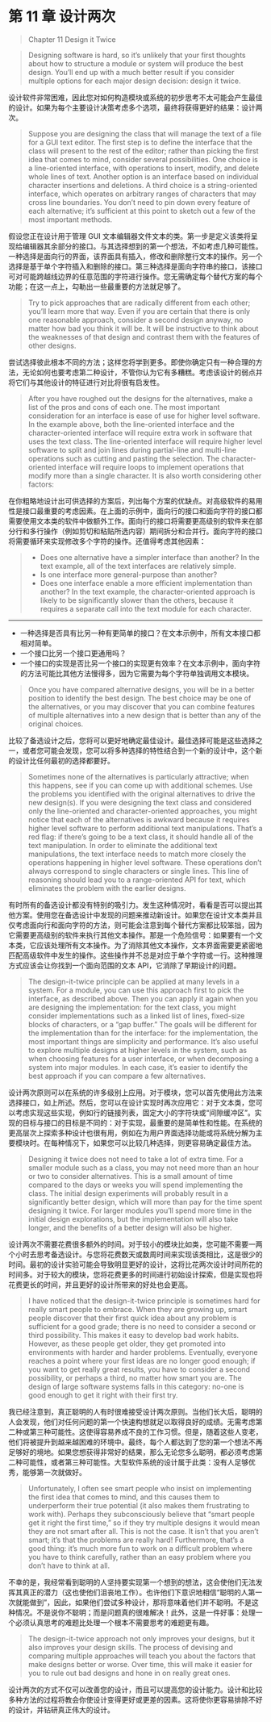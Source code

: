 # 第 11 章 设计两次

> Chapter 11 Design it Twice

> Designing software is hard, so it’s unlikely that your first thoughts about how to structure a module or system will produce the best design. You’ll end up with a much better result if you consider multiple options for each major design decision: design it twice.

设计软件非常困难，因此您对如何构造模块或系统的初步思考不太可能会产生最佳的设计。如果为每个主要设计决策考虑多个选项，最终将获得更好的结果：设计两次。

> Suppose you are designing the class that will manage the text of a file for a GUI text editor. The first step is to define the interface that the class will present to the rest of the editor; rather than picking the first idea that comes to mind, consider several possibilities. One choice is a line-oriented interface, with operations to insert, modify, and delete whole lines of text. Another option is an interface based on individual character insertions and deletions. A third choice is a string-oriented interface, which operates on arbitrary ranges of characters that may cross line boundaries. You don’t need to pin down every feature of each alternative; it’s sufficient at this point to sketch out a few of the most important methods.

假设您正在设计用于管理 GUI 文本编辑器文件文本的类。第一步是定义该类将呈现给编辑器其余部分的接口。与其选择想到的第一个想法，不如考虑几种可能性。一种选择是面向行的界面，该界面具有插入，修改和删除整行文本的操作。另一个选择是基于单个字符插入和删除的接口。第三种选择是面向字符串的接口，该接口可对可能跨越线边界的任意范围的字符进行操作。您无需确定每个替代方案的每个功能；在这一点上，勾勒出一些最重要的方法就足够了。

> Try to pick approaches that are radically different from each other; you’ll learn more that way. Even if you are certain that there is only one reasonable approach, consider a second design anyway, no matter how bad you think it will be. It will be instructive to think about the weaknesses of that design and contrast them with the features of other designs.

尝试选择彼此根本不同的方法；这样您将学到更多。即使你确定只有一种合理的方法，无论如何也要考虑第二种设计，不管你认为它有多糟糕。考虑该设计的弱点并将它们与其他设计的特征进行对比将很有启发性。

> After you have roughed out the designs for the alternatives, make a list of the pros and cons of each one. The most important consideration for an interface is ease of use for higher level software. In the example above, both the line-oriented interface and the character-oriented interface will require extra work in software that uses the text class. The line-oriented interface will require higher level software to split and join lines during partial-line and multi-line operations such as cutting and pasting the selection. The character-oriented interface will require loops to implement operations that modify more than a single character. It is also worth considering other factors:

在你粗略地设计出可供选择的方案后，列出每个方案的优缺点。对高级软件的易用性是接口最重要的考虑因素。在上面的示例中，面向行的接口和面向字符的接口都需要使用文本类的软件中做额外工作。面向行的接口将需要更高级别的软件来在部分行和多行操作（例如剪切和粘贴所选内容）期间拆分和合并行。面向字符的接口将需要循环来实现修改多个字符的操作。还值得考虑其他因素：

> - Does one alternative have a simpler interface than another? In the text example, all of the text interfaces are relatively simple.
> - Is one interface more general-purpose than another?
> - Does one interface enable a more efficient implementation than another? In the text example, the character-oriented approach is likely to be significantly slower than the others, because it requires a separate call into the text module for each character.

---

- 一种选择是否具有比另一种有更简单的接口？在文本示例中，所有文本接口都相对简单。
- 一个接口比另一个接口更通用吗？
- 一个接口的实现是否比另一个接口的实现更有效率？在文本示例中，面向字符的方法可能比其他方法慢得多，因为它需要为每个字符单独调用文本模块。

> Once you have compared alternative designs, you will be in a better position to identify the best design. The best choice may be one of the alternatives, or you may discover that you can combine features of multiple alternatives into a new design that is better than any of the original choices.

比较了备选设计之后，您将可以更好地确定最佳设计。最佳选择可能是这些选择之一，或者您可能会发现，您可以将多种选择的特性结合到一个新的设计中，这个新的设计比任何最初的选择都要好。

> Sometimes none of the alternatives is particularly attractive; when this happens, see if you can come up with additional schemes. Use the problems you identified with the original alternatives to drive the new design(s). If you were designing the text class and considered only the line-oriented and character-oriented approaches, you might notice that each of the alternatives is awkward because it requires higher level software to perform additional text manipulations. That’s a red flag: if there’s going to be a text class, it should handle all of the text manipulation. In order to eliminate the additional text manipulations, the text interface needs to match more closely the operations happening in higher level software. These operations don’t always correspond to single characters or single lines. This line of reasoning should lead you to a range-oriented API for text, which eliminates the problem with the earlier designs.

有时所有的备选设计都没有特别的吸引力。发生这种情况时，看看是否可以提出其他方案。使用您在备选设计中发现的问题来推动新设计。如果您在设计文本类并且仅考虑面向行和面向字符的方法，则可能会注意到每个替代方案都比较笨拙，因为它需要更高级别的软件来执行其他文本操作。那是一个危险信号：如果要有一个文本类，它应该处理所有文本操作。为了消除其他文本操作，文本界面需要更紧密地匹配高级软件中发生的操作。这些操作并不总是对应于单个字符或一行。这种推理方式应该会让你找到一个面向范围的文本 API，它消除了早期设计的问题。

> The design-it-twice principle can be applied at many levels in a system. For a module, you can use this approach first to pick the interface, as described above. Then you can apply it again when you are designing the implementation: for the text class, you might consider implementations such as a linked list of lines, fixed-size blocks of characters, or a “gap buffer.” The goals will be different for the implementation than for the interface: for the implementation, the most important things are simplicity and performance. It’s also useful to explore multiple designs at higher levels in the system, such as when choosing features for a user interface, or when decomposing a system into major modules. In each case, it’s easier to identify the best approach if you can compare a few alternatives.

设计两次原则可以在系统的许多级别上应用。对于模块，您可以首先使用此方法来选择接口，如上所述。然后，您可以在设计实现时再次应用它：对于文本类，您可以考虑实现这些实现，例如行的链接列表，固定大小的字符块或“间隙缓冲区”。实现的目标与接口的目标是不同的：对于实现，最重要的是简单性和性能。在系统的更高层次上探索多种设计也很有用，例如在为用户界面选择功能或将系统分解为主要模块时。在每种情况下，如果您可以比较几种选择，则更容易确定最佳方法。

> Designing it twice does not need to take a lot of extra time. For a smaller module such as a class, you may not need more than an hour or two to consider alternatives. This is a small amount of time compared to the days or weeks you will spend implementing the class. The initial design experiments will probably result in a significantly better design, which will more than pay for the time spent designing it twice. For larger modules you’ll spend more time in the initial design explorations, but the implementation will also take longer, and the benefits of a better design will also be higher.

设计两次不需要花费很多额外的时间。对于较小的模块比如类，您可能不需要一两个小时去思考备选设计。与您将花费数天或数周时间来实现该类相比，这是很少的时间。最初的设计实验可能会导致明显更好的设计，这将比花两次设计时间所花的时间多。对于较大的模块，您将花费更多的时间进行初始设计探索，但是实现也将花费更长的时间，并且更好的设计所带来的好处也会更高。

> I have noticed that the design-it-twice principle is sometimes hard for really smart people to embrace. When they are growing up, smart people discover that their first quick idea about any problem is sufficient for a good grade; there is no need to consider a second or third possibility. This makes it easy to develop bad work habits. However, as these people get older, they get promoted into environments with harder and harder problems. Eventually, everyone reaches a point where your first ideas are no longer good enough; if you want to get really great results, you have to consider a second possibility, or perhaps a third, no matter how smart you are. The design of large software systems falls in this category: no-one is good enough to get it right with their first try.

我已经注意到，真正聪明的人有时很难接受设计两次原则。当他们长大后，聪明的人会发现，他们对任何问题的第一个快速构想就足以取得良好的成绩。无需考虑第二种或第三种可能性。这使得容易养成不良的工作习惯。但是，随着这些人变老，他们将被提升到越来越困难的环境中。最终，每个人都达到了您的第一个想法不再足够好的境地。如果您想获得非常好的结果，那么无论您多么聪明，都必须考虑第二种可能性，或者第三种可能性。大型软件系统的设计属于此类：没有人足够优秀，能够第一次就做好。

> Unfortunately, I often see smart people who insist on implementing the first idea that comes to mind, and this causes them to underperform their true potential (it also makes them frustrating to work with). Perhaps they subconsciously believe that “smart people get it right the first time,” so if they try multiple designs it would mean they are not smart after all. This is not the case. It isn’t that you aren’t smart; it’s that the problems are really hard! Furthermore, that’s a good thing: it’s much more fun to work on a difficult problem where you have to think carefully, rather than an easy problem where you don’t have to think at all.

不幸的是，我经常看到聪明的人坚持要实现第一个想到的想法，这会使他们无法发挥其真正的潜力（这也使他们沮丧地工作）。也许他们下意识地相信“聪明的人第一次就能做到”，因此，如果他们尝试多种设计，那将意味着他们并不聪明。不是这种情况。不是说你不聪明；而是问题真的很难解决！此外，这是一件好事：处理一个必须认真思考的难题比处理一个根本不需要思考的难题更有趣。

> The design-it-twice approach not only improves your designs, but it also improves your design skills. The process of devising and comparing multiple approaches will teach you about the factors that make designs better or worse. Over time, this will make it easier for you to rule out bad designs and hone in on really great ones.

设计两次的方式不仅可以改善您的设计，而且可以提高您的设计能力。设计和比较多种方法的过程将教会你使设计变得更好或更差的因素。这将使你更容易排除不好的设计，并钻研真正伟大的设计。
